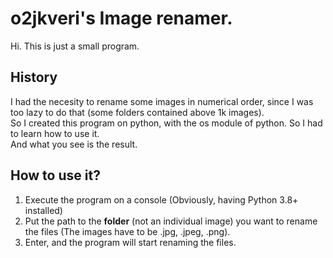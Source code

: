 <h1>o2jkveri's Image renamer.</h1> 
Hi. This is just a small program. 
<h2>History</h2>
<p>
  I had the necesity to rename some images in numerical order, since I was too lazy to do that (some folders contained above 1k images). <br>
  So I created this program on python, with the os module of python. So I had to learn how to use it. <br>
  And what you see is the result.
  
</p>

<h2>How to use it?</h2>
<p>
  <ol>
    <li>Execute the program on a console (Obviously, having Python 3.8+ installed)</li>
    <li>Put the path to the <strong>folder</strong> (not an individual image) you want to rename the files (The images have to be .jpg, .jpeg, .png).</li>
    <li>Enter, and the program will start renaming the files.</li>
  </ol>
</p>

